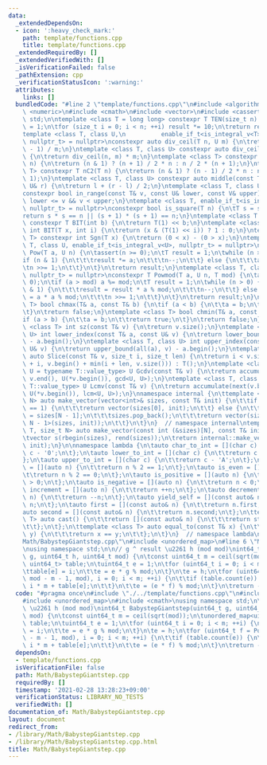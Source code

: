 ```yaml
---
data:
  _extendedDependsOn:
  - icon: ':heavy_check_mark:'
    path: template/functions.cpp
    title: template/functions.cpp
  _extendedRequiredBy: []
  _extendedVerifiedWith: []
  _isVerificationFailed: false
  _pathExtension: cpp
  _verificationStatusIcon: ':warning:'
  attributes:
    links: []
  bundledCode: "#line 2 \"template/functions.cpp\"\n#include <algorithm>\n#include\
    \ <numeric>\n#include <cmath>\n#include <vector>\n#include <cassert>\nusing namespace\
    \ std;\n\ntemplate <class T = long long> constexpr T TEN(size_t n) {\n\tT result\
    \ = 1;\n\tfor (size_t i = 0; i < n; ++i) result *= 10;\n\treturn result;\n}\n\
    template <class T, class U,\n          enable_if_t<is_integral_v<T> && is_integral_v<U>,\
    \ nullptr_t> = nullptr>\nconstexpr auto div_ceil(T n, U m) {\n\treturn (n + m\
    \ - 1) / m;\n}\ntemplate <class T, class U> constexpr auto div_ceil2(T n, U m)\
    \ {\n\treturn div_ceil(n, m) * m;\n}\ntemplate <class T> constexpr T triangle(T\
    \ n) {\n\treturn (n & 1) ? (n + 1) / 2 * n : n / 2 * (n + 1);\n}\ntemplate <class\
    \ T> constexpr T nC2(T n) {\n\treturn (n & 1) ? (n - 1) / 2 * n : n / 2 * (n -\
    \ 1);\n}\ntemplate <class T, class U> constexpr auto middle(const T& l, const\
    \ U& r) {\n\treturn l + (r - l) / 2;\n}\ntemplate <class T, class U, class V>\n\
    constexpr bool in_range(const T& v, const U& lower, const V& upper) {\n\treturn\
    \ lower <= v && v < upper;\n}\ntemplate <class T, enable_if_t<is_integral_v<T>,\
    \ nullptr_t> = nullptr>\nconstexpr bool is_square(T n) {\n\tT s = sqrt(n);\n\t\
    return s * s == n || (s + 1) * (s + 1) == n;\n}\ntemplate <class T = long long>\
    \ constexpr T BIT(int b) {\n\treturn T(1) << b;\n}\ntemplate <class T> constexpr\
    \ int BIT(T x, int i) {\n\treturn (x & (T(1) << i)) ? 1 : 0;\n}\ntemplate <class\
    \ T> constexpr int Sgn(T x) {\n\treturn (0 < x) - (0 > x);\n}\ntemplate <class\
    \ T, class U, enable_if_t<is_integral_v<U>, nullptr_t> = nullptr>\nconstexpr T\
    \ Pow(T a, U n) {\n\tassert(n >= 0);\n\tT result = 1;\n\twhile (n > 0) {\n\t\t\
    if (n & 1) {\n\t\t\tresult *= a;\n\t\t\tn--;\n\t\t} else {\n\t\t\ta *= a;\n\t\t\
    \tn >>= 1;\n\t\t}\n\t}\n\treturn result;\n}\ntemplate <class T, class U, enable_if_t<is_integral_v<U>,\
    \ nullptr_t> = nullptr>\nconstexpr T Powmod(T a, U n, T mod) {\n\tassert(n >=\
    \ 0);\n\tif (a > mod) a %= mod;\n\tT result = 1;\n\twhile (n > 0) {\n\t\tif (n\
    \ & 1) {\n\t\t\tresult = result * a % mod;\n\t\t\tn--;\n\t\t} else {\n\t\t\ta\
    \ = a * a % mod;\n\t\t\tn >>= 1;\n\t\t}\n\t}\n\treturn result;\n}\ntemplate <class\
    \ T> bool chmax(T& a, const T& b) {\n\tif (a < b) {\n\t\ta = b;\n\t\treturn true;\n\
    \t}\n\treturn false;\n}\ntemplate <class T> bool chmin(T& a, const T& b) {\n\t\
    if (a > b) {\n\t\ta = b;\n\t\treturn true;\n\t}\n\treturn false;\n}\ntemplate\
    \ <class T> int sz(const T& v) {\n\treturn v.size();\n}\ntemplate <class T, class\
    \ U> int lower_index(const T& a, const U& v) {\n\treturn lower_bound(all(a), v)\
    \ - a.begin();\n}\ntemplate <class T, class U> int upper_index(const T& a, const\
    \ U& v) {\n\treturn upper_bound(all(a), v) - a.begin();\n}\ntemplate <class T>\
    \ auto Slice(const T& v, size_t i, size_t len) {\n\treturn i < v.size() ? T(v.begin()\
    \ + i, v.begin() + min(i + len, v.size())) : T();\n}\ntemplate <class T, class\
    \ U = typename T::value_type> U Gcdv(const T& v) {\n\treturn accumulate(next(v.begin()),\
    \ v.end(), U(*v.begin()), gcd<U, U>);\n}\ntemplate <class T, class U = typename\
    \ T::value_type> U Lcmv(const T& v) {\n\treturn accumulate(next(v.begin()), v.end(),\
    \ U(*v.begin()), lcm<U, U>);\n}\nnamespace internal {\n\ttemplate <class T, size_t\
    \ N> auto make_vector(vector<int>& sizes, const T& init) {\n\t\tif constexpr (N\
    \ == 1) {\n\t\t\treturn vector(sizes[0], init);\n\t\t} else {\n\t\t\tint size\
    \ = sizes[N - 1];\n\t\t\tsizes.pop_back();\n\t\t\treturn vector(size, make_vector<T,\
    \ N - 1>(sizes, init));\n\t\t}\n\t}\n}  // namespace internal\ntemplate <class\
    \ T, size_t N> auto make_vector(const int (&sizes)[N], const T& init = T()) {\n\
    \tvector s(rbegin(sizes), rend(sizes));\n\treturn internal::make_vector<T, N>(s,\
    \ init);\n}\n\nnamespace lambda {\n\tauto char_to_int = [](char c) {\n\t\treturn\
    \ c - '0';\n\t};\n\tauto lower_to_int = [](char c) {\n\t\treturn c - 'a';\n\t\
    };\n\tauto upper_to_int = [](char c) {\n\t\treturn c - 'A';\n\t};\n\tauto is_odd\
    \ = [](auto n) {\n\t\treturn n % 2 == 1;\n\t};\n\tauto is_even = [](auto n) {\n\
    \t\treturn n % 2 == 0;\n\t};\n\tauto is_positive = [](auto n) {\n\t\treturn n\
    \ > 0;\n\t};\n\tauto is_negative = [](auto n) {\n\t\treturn n < 0;\n\t};\n\tauto\
    \ increment = [](auto n) {\n\t\treturn ++n;\n\t};\n\tauto decrement = [](auto\
    \ n) {\n\t\treturn --n;\n\t};\n\tauto yield_self = [](const auto& n) {\n\t\treturn\
    \ n;\n\t};\n\tauto first = [](const auto& n) {\n\t\treturn n.first;\n\t};\n\t\
    auto second = [](const auto& n) {\n\t\treturn n.second;\n\t};\n\ttemplate <class\
    \ T> auto cast() {\n\t\treturn [](const auto& n) {\n\t\t\treturn static_cast<T>(n);\n\
    \t\t};\n\t};\n\ttemplate <class T> auto equal_to(const T& x) {\n\t\treturn [x](auto\
    \ y) {\n\t\t\treturn x == y;\n\t\t};\n\t}\n}  // namespace lambda\n#line 4 \"\
    Math/BabystepGiantstep.cpp\"\n#include <unordered_map>\n#line 6 \"Math/BabystepGiantstep.cpp\"\
    \nusing namespace std;\n\n// g ^ result \u2261 h (mod mod)\nint64_t BabystepGiantstep(uint64_t\
    \ g, uint64_t h, uint64_t mod) {\n\tconst uint64_t m = ceil(sqrt(mod));\n\tunordered_map<uint64_t,\
    \ uint64_t> table;\n\tuint64_t e = 1;\n\tfor (uint64_t i = 0; i < m; ++i) {\n\t\
    \ttable[e] = i;\n\t\te = e * g % mod;\n\t}\n\te = h;\n\tfor (uint64_t f = Powmod(g,\
    \ mod - m - 1, mod), i = 0; i < m; ++i) {\n\t\tif (table.count(e)) {\n\t\t\treturn\
    \ i * m + table[e];\n\t\t}\n\t\te = (e * f) % mod;\n\t}\n\treturn -1;\n}\n"
  code: "#pragma once\n#include \"./../template/functions.cpp\"\n#include <vector>\n\
    #include <unordered_map>\n#include <cmath>\nusing namespace std;\n\n// g ^ result\
    \ \u2261 h (mod mod)\nint64_t BabystepGiantstep(uint64_t g, uint64_t h, uint64_t\
    \ mod) {\n\tconst uint64_t m = ceil(sqrt(mod));\n\tunordered_map<uint64_t, uint64_t>\
    \ table;\n\tuint64_t e = 1;\n\tfor (uint64_t i = 0; i < m; ++i) {\n\t\ttable[e]\
    \ = i;\n\t\te = e * g % mod;\n\t}\n\te = h;\n\tfor (uint64_t f = Powmod(g, mod\
    \ - m - 1, mod), i = 0; i < m; ++i) {\n\t\tif (table.count(e)) {\n\t\t\treturn\
    \ i * m + table[e];\n\t\t}\n\t\te = (e * f) % mod;\n\t}\n\treturn -1;\n}\n"
  dependsOn:
  - template/functions.cpp
  isVerificationFile: false
  path: Math/BabystepGiantstep.cpp
  requiredBy: []
  timestamp: '2021-02-28 13:28:23+09:00'
  verificationStatus: LIBRARY_NO_TESTS
  verifiedWith: []
documentation_of: Math/BabystepGiantstep.cpp
layout: document
redirect_from:
- /library/Math/BabystepGiantstep.cpp
- /library/Math/BabystepGiantstep.cpp.html
title: Math/BabystepGiantstep.cpp
---
```

